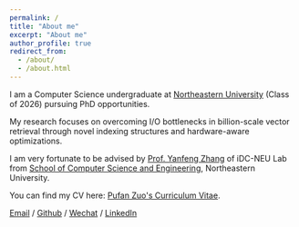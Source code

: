 ```yaml
---
permalink: /
title: "About me"
excerpt: "About me"
author_profile: true
redirect_from: 
  - /about/
  - /about.html
---
```


I am a Computer Science undergraduate at [Northeastern University](https://english.neu.edu.cn/) (Class of 2026) pursuing PhD opportunities.

My research focuses on overcoming I/O bottlenecks in billion-scale vector retrieval through novel indexing structures and hardware-aware optimizations.

I am very fortunate to be advised by [Prof. Yanfeng Zhang](https://neuzhangyf.github.io/) of iDC-NEU Lab from [School of Computer Science and Engineering](http://www.cse.neu.edu.cn/), Northeastern University.

You can find my CV here: [Pufan Zuo's Curriculum Vitae](../assets/Curriculum_Vitae.pdf).

[Email](mailto:z3253345336@gmail.com) / [Github](https://github.com/Zac-saodiseng) / [Wechat](../images/wechat.jpg) / [LinkedIn](https://www.linkedin.com/in/zach-zuo-242662356/)
